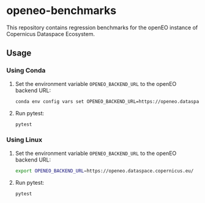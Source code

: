 # openeo-benchmarks

This repository contains regression benchmarks for the openEO instance of Copernicus Dataspace Ecosystem.

## Usage

### Using Conda

1. Set the environment variable `OPENEO_BACKEND_URL` to the openEO backend URL:
    ```bash
    conda env config vars set OPENEO_BACKEND_URL=https://openeo.dataspace.copernicus.eu/
    ```

2. Run pytest:
    ```bash
    pytest
    ```

### Using Linux

1. Set the environment variable `OPENEO_BACKEND_URL` to the openEO backend URL:
    ```bash
    export OPENEO_BACKEND_URL=https://openeo.dataspace.copernicus.eu/
    ```


2. Run pytest:
    ```bash
    pytest
    ```

